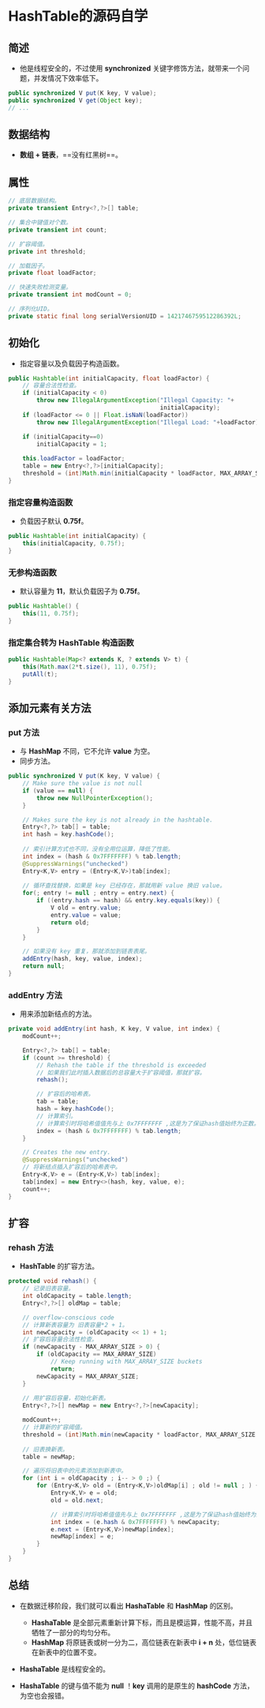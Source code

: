 # HashTable的源码自学



## 简述

- 他是线程安全的，不过使用 **synchronized** 关键字修饰方法，就带来一个问题，并发情况下效率低下。

```java
public synchronized V put(K key, V value);
public synchronized V get(Object key);
// ...
```



## 数据结构

- **数组 + 链表**，==没有红黑树==。



## 属性

```java
// 底层数据结构。
private transient Entry<?,?>[] table;

// 集合中键值对个数。
private transient int count;

// 扩容阈值。
private int threshold;

// 加载因子。
private float loadFactor;

// 快速失败检测变量。
private transient int modCount = 0;

// 序列化UID。
private static final long serialVersionUID = 1421746759512286392L;
```



## 初始化

- 指定容量以及负载因子构造函数。

```java
public Hashtable(int initialCapacity, float loadFactor) {
    // 容量合法性检查。
    if (initialCapacity < 0)
        throw new IllegalArgumentException("Illegal Capacity: "+
                                           initialCapacity);
    if (loadFactor <= 0 || Float.isNaN(loadFactor))
        throw new IllegalArgumentException("Illegal Load: "+loadFactor);

    if (initialCapacity==0)
        initialCapacity = 1;
    
    this.loadFactor = loadFactor;
    table = new Entry<?,?>[initialCapacity];
    threshold = (int)Math.min(initialCapacity * loadFactor, MAX_ARRAY_SIZE + 1);
}
```



### 指定容量构造函数

- 负载因子默认 **0.75f**。

```java
public Hashtable(int initialCapacity) {
    this(initialCapacity, 0.75f);
}
```



### 无参构造函数

- 默认容量为 **11**，默认负载因子为 **0.75f**。

```java
public Hashtable() {
    this(11, 0.75f);
}
```



### 指定集合转为 HashTable 构造函数

```java
public Hashtable(Map<? extends K, ? extends V> t) {
    this(Math.max(2*t.size(), 11), 0.75f);
    putAll(t);
}
```



## 添加元素有关方法



### put 方法

- 与 **HashMap** 不同，它不允许 **value** 为空。
- 同步方法。

```java
public synchronized V put(K key, V value) {
    // Make sure the value is not null
    if (value == null) {
        throw new NullPointerException();
    }

    // Makes sure the key is not already in the hashtable.
    Entry<?,?> tab[] = table;
    int hash = key.hashCode();
    
    // 索引计算方式也不同，没有全用位运算，降低了性能。
    int index = (hash & 0x7FFFFFFF) % tab.length;
    @SuppressWarnings("unchecked")
    Entry<K,V> entry = (Entry<K,V>)tab[index];
    
    // 循环查找替换，如果是 key 已经存在，那就用新 value 换旧 value。
    for(; entry != null ; entry = entry.next) {
        if ((entry.hash == hash) && entry.key.equals(key)) {
            V old = entry.value;
            entry.value = value;
            return old;
        }
    }

    // 如果没有 key 重复，那就添加到链表表尾。
    addEntry(hash, key, value, index);
    return null;
}
```



### addEntry 方法

- 用来添加新结点的方法。

```java
private void addEntry(int hash, K key, V value, int index) {
    modCount++;

    Entry<?,?> tab[] = table;
    if (count >= threshold) {
        // Rehash the table if the threshold is exceeded
        // 如果我们此时插入数据后的总容量大于扩容阈值，那就扩容。
        rehash();

        // 扩容后的哈希表。
        tab = table;
        hash = key.hashCode();
        // 计算索引。
        // 计算索引时将哈希值值先与上 0x7FFFFFFF ,这是为了保证hash值始终为正数。
        index = (hash & 0x7FFFFFFF) % tab.length;
    }

    // Creates the new entry.
    @SuppressWarnings("unchecked")
    // 将新结点插入扩容后的哈希表中。
    Entry<K,V> e = (Entry<K,V>) tab[index];
    tab[index] = new Entry<>(hash, key, value, e);
    count++;
}
```



## 扩容



### rehash 方法

- **HashTable** 的扩容方法。

```java
protected void rehash() {
    // 记录旧表容量。
    int oldCapacity = table.length;
    Entry<?,?>[] oldMap = table;

    // overflow-conscious code
    // 计算新表容量为 旧表容量*2 + 1。
    int newCapacity = (oldCapacity << 1) + 1;
    // 扩容后容量合法性检查。
    if (newCapacity - MAX_ARRAY_SIZE > 0) {
        if (oldCapacity == MAX_ARRAY_SIZE)
            // Keep running with MAX_ARRAY_SIZE buckets
            return;
        newCapacity = MAX_ARRAY_SIZE;
    }
    
    // 用扩容后容量，初始化新表。
    Entry<?,?>[] newMap = new Entry<?,?>[newCapacity];

    modCount++;
    // 计算新的扩容阈值。
    threshold = (int)Math.min(newCapacity * loadFactor, MAX_ARRAY_SIZE + 1);
    
    // 旧表换新表。
    table = newMap;

    // 遍历将旧表中的元素添加到新表中。
    for (int i = oldCapacity ; i-- > 0 ;) {
        for (Entry<K,V> old = (Entry<K,V>)oldMap[i] ; old != null ; ) {
            Entry<K,V> e = old;
            old = old.next;

            // 计算索引时将哈希值值先与上 0x7FFFFFFF ,这是为了保证hash值始终为正数。
            int index = (e.hash & 0x7FFFFFFF) % newCapacity;
            e.next = (Entry<K,V>)newMap[index];
            newMap[index] = e;
        }
    }
}
```





## 总结

- 在数据迁移阶段，我们就可以看出 **HashaTable** 和 **HashMap** 的区别。

  - **HashaTable** 是全部元素重新计算下标，而且是模运算，性能不高，并且牺牲了一部分的均匀分布。
  - **HashMap** 将原链表或树一分为二，高位链表在新表中 **i + n** 处，低位链表在新表中的位置不变。

- **HashaTable** 是线程安全的。

- **HashaTable** 的键与值不能为 **null** ！**key** 调用的是原生的 **hashCode** 方法，为空也会报错。

  

  

